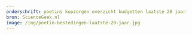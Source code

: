 ```yaml
---
onderschrift: poetins kopzorgen overzicht budgetten laatste 20 jaar
bron: ScienceGeek.nl
image: /img/poetin-bestedingen-laatste-20-jaar.jpg
---
```

